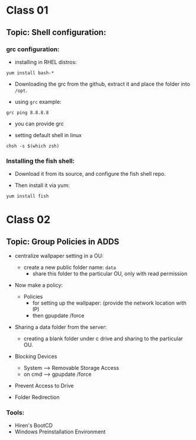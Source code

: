 # Class 01

## Topic: Shell configuration:

### grc configuration:

- installing in RHEL distros:

```
yum install bash-*
```

- Downloading the grc from the github, extract it and place the
folder into `/opt`.

- using `grc` example:

```
grc ping 8.8.8.8
```

- you can provide grc

- setting default shell in linux

```
chsh -s $(which zsh)
```

### Installing the fish shell:

- Download it from its source, and configure the fish shell
repo.

- Then install it via yum:

```
yum install fish
```

# Class 02

## Topic: Group Policies in ADDS

- centralize wallpaper setting in a OU:
    - create a new public folder name: `data`
        - share this folder to the particular OU, only with read permission

- Now make a policy:
    - Policies
        - for setting up the wallpaper: (provide the network location with IP)
        - then gpupdate /force

- Sharing a data folder from the server:
    - creating a blank folder under c drive and sharing to the particular OU.

- Blocking Devices
    - System --> Removable Storage Access
    - on cmd --> gpupdate /force

- Prevent Access to Drive

- Folder Redirection

### Tools:

- Hiren's BootCD
- Windows Preinstallation Environment

